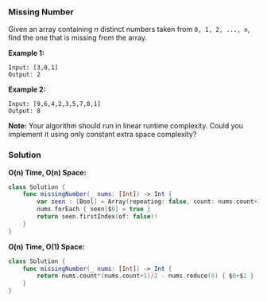 
### Missing Number

Given an array containing *n* distinct numbers taken from `0, 1, 2, ..., n`, find the one that is missing from the array.

__Example 1:__
```
Input: [3,0,1]
Output: 2
```
__Example 2:__
```
Input: [9,6,4,2,3,5,7,0,1]
Output: 8
```
__Note:__
Your algorithm should run in linear runtime complexity. Could you implement it using only constant extra space complexity?

### Solution
__O(n) Time, O(n) Space:__
```Swift
class Solution {
    func missingNumber(_ nums: [Int]) -> Int {
        var seen : [Bool] = Array(repeating: false, count: nums.count+1)
        nums.forEach { seen[$0] = true }
        return seen.firstIndex(of: false)!
    }
}
```
__O(n) Time, O(1) Space:__
```Swift
class Solution {
    func missingNumber(_ nums: [Int]) -> Int {
        return nums.count*(nums.count+1)/2 - nums.reduce(0) { $0+$1 }
    }
}
```
